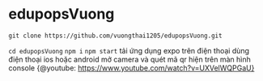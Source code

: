 # edupopsVuong

`git clone https://github.com/vuongthai1205/edupopsVuong.git`

`cd edupopsVuong`
`npm i`
`npm start`
tải ứng dụng expo trên điện thoại
dùng điện thoại ios hoặc android mở camera và quét mã qr hiện trên màn hình console
{@youtube: https://www.youtube.com/watch?v=UXVelWQPGaU}
